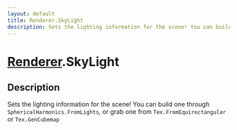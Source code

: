 ```yaml
---
layout: default
title: Renderer.SkyLight
description: Sets the lighting information for the scene! You can build one through SphericalHarmonics.FromLights, or grab one from Tex.FromEquirectangular or Tex.GenCubemap
---
```

# [Renderer]({{site.url}}/Pages/Reference/Renderer.html).SkyLight

## Description
Sets the lighting information for the scene! You can
build one through `SphericalHarmonics.FromLights`, or grab one
from `Tex.FromEquirectangular` or `Tex.GenCubemap`

